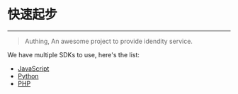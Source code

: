 # 快速起步

----------

> Authing, An awesome project to provide idendity service.

We have multiple SDKs to use, here's the list:

 - [JavaScript][JavaScript_LINK]
 - [Python][Python_LINK]
 - [PHP][PHP_LINK]
 

  [JavaScript_LINK]: /quick_start/javascript
  [PHP_LINK]: /quick_start/php
  [Java_LINK]: /quick_start/java
  [Python_LINK]: /quick_start/python